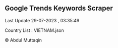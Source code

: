

## Google Trends Keywords Scraper 
 
Last Update 29-07-2023 , 03:35:49

Country List :
VIETNAM.json



© Abdul Muttaqin 
